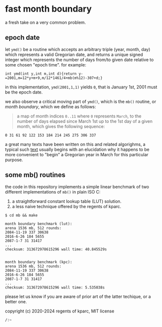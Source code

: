 # fast month boundary

a fresh take on a very common problem.

## epoch date

let `ymd()` be a routine which accepts an arbitrary triple (year, month, day) which represents a valid Gregorian date, and returns a unique signed integer which represents the number of days from/to given date relative to some chosen "epoch time". for example:

```
int ymd(int y,int m,int d){return y-=2001,m=12*y+m+9,m/12*1461/4+mb(m%12)-307+d;}
```

in this implementation, `ymd(2001,1,1)` yields `0`, that is January 1st, 2001 must be the epoch date.

we also observe a critical moving part of `ymd()`, which is the `mb()` routine, or _month boundary_, which we define as follows:

> a map of month indices `0..11` where `0` represents `March`, to the number of days elapsed since March 1st up to
  the 1st day of a given month, which gives the following sequence:

```
0 31 61 92 122 153 184 214 245 275 306 337
```

a great many texts have been written on this and related algorighms, a typical such [text](https://howardhinnant.github.io/date_algorithms.html) usually begins with an elucidation why it happens to be more convenient to "begin" a Gregorian year in March for this particular purpose.

## some mb() routines

the code in this repository implements a simple linear benchmark of two different implementations of `mb()` in plain ISO C:

 1. a straightforward constant lookup table (LUT) solution.
 2. a less naive technique offered by the regents of kparc.

```
$ cd mb && make

month boundary benchmark (lut):
arena 1536 mb, 512 rounds:
2084-11-19 337 30638
2016-6-26 184 5655
2087-1-7 31 31417
...
checksum: 313672978615296 wall time: 40.845529s


month boundary benchmark (kpc):
arena 1536 mb, 512 rounds:
2084-11-19 337 30638
2016-6-26 184 5655
2087-1-7 31 31417
...
checksum: 313672978615296 wall time: 5.535038s

```

please let us know if you are aware of prior art of the latter techique, or a better one.


copyright (c) 2020-2024 regents of kparc, MIT license

`/:~`
